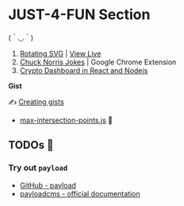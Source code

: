 # JUST-4-FUN Section

(＾◡＾)

1. [Rotating SVG](https://github.com/buzzcosm/just4fun-rotating-svg) | [View Live](https://buzzcosm.github.io/just4fun-rotating-svg/)
2. [Chuck Norris Jokes](https://github.com/buzzcosm/just4fun-chrome-extension-chuck-norris-jokes) | Google Chrome Extension
3. [Crypto Dashboard in React and Nodejs](https://github.com/buzzcosm/just4fun-crypto-dashboard-react)

**Gist**

✍️ [Creating gists](https://docs.github.com/en/get-started/writing-on-github/editing-and-sharing-content-with-gists/creating-gists)

- [max-intersection-points.js](https://gist.github.com/buzzcosm/6e7af1b83cdedf7c845b7b1a29364735) 🦎

## TODOs 📝

### Try out `payload`

- [GitHub - payload](https://github.com/payloadcms/payload)
- [payloadcms - official documentation](https://payloadcms.com/docs/beta/getting-started/installation)
